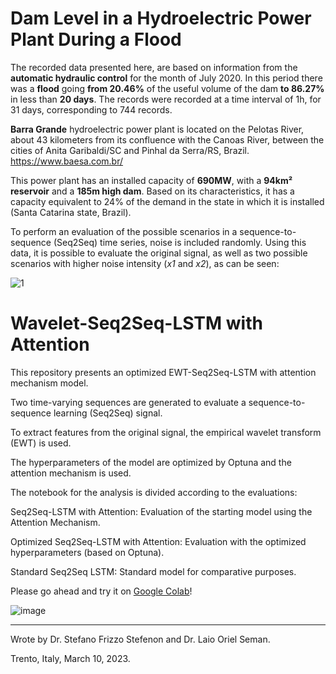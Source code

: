 # Dam Level in a Hydroelectric Power Plant During a Flood

The recorded data presented here, are based on information from the **automatic hydraulic control** for the month of July 2020. 
In this period there was a **flood** going **from 20.46%** of the useful volume of the dam **to 86.27%** in less than **20 days**. 
The records were recorded at a time interval of 1h, for 31 days, corresponding to 744 records.

**Barra Grande** hydroelectric power plant is located on the Pelotas River, about 43 kilometers from its confluence with the Canoas River, between the cities of Anita Garibaldi/SC and Pinhal da Serra/RS, Brazil.
https://www.baesa.com.br/

This power plant has an installed capacity of **690MW**, with a **94km² reservoir** and a **185m high dam**. Based on its characteristics, it has a capacity equivalent to 24% of the demand in the state in which it is installed (Santa Catarina state, Brazil).

To perform an evaluation of the possible scenarios in a sequence-to-sequence (Seq2Seq) time series, noise is included randomly. Using this data, it is possible to evaluate the original signal, as well as two possible scenarios with higher noise intensity (_x1_ and _x2_), as can be seen:

![1](https://user-images.githubusercontent.com/88292916/189348533-c9fcaf00-3b29-4f4f-a8a4-008c132676ef.png)

# Wavelet-Seq2Seq-LSTM with Attention

This repository presents an optimized EWT-Seq2Seq-LSTM with attention mechanism model.

Two time-varying sequences are generated to evaluate a sequence-to-sequence learning (Seq2Seq) signal.

To extract features from the original signal, the empirical wavelet transform (EWT) is used.

The hyperparameters of the model are optimized by Optuna and the attention mechanism is used.

The notebook for the analysis is divided according to the evaluations:

Seq2Seq-LSTM with Attention: Evaluation of the starting model using the Attention Mechanism.

Optimized Seq2Seq-LSTM with Attention: Evaluation with the optimized hyperparameters (based on Optuna).

Standard Seq2Seq LSTM: Standard model for comparative purposes.

Please go ahead and try it on [Google Colab](https://colab.research.google.com/github/SFStefenon/EWT-Seq2Seq-LSTM-Attention/blob/main/EWT_Seq2Seq_LSTM_Attention.ipynb)!

![image](https://user-images.githubusercontent.com/88292916/223674069-708ecf87-0bac-4abe-a16c-df7b05013a0f.png)

---

Wrote by Dr. Stefano Frizzo Stefenon and Dr. Laio Oriel Seman.

Trento, Italy, March 10, 2023.
